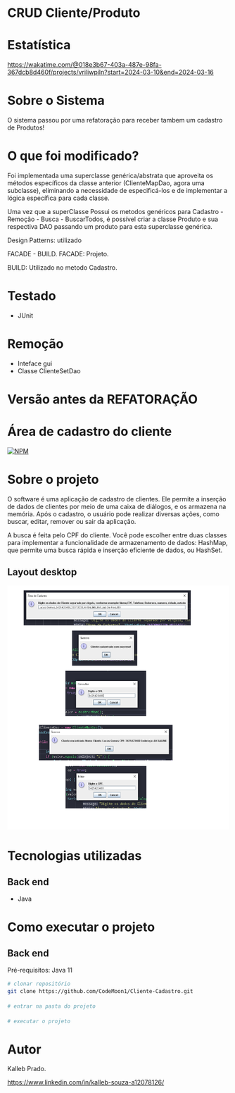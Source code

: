 # CRUD Cliente/Produto

# Estatística
https://wakatime.com/@018e3b67-403a-487e-98fa-367dcb8d460f/projects/vriliwpiln?start=2024-03-10&end=2024-03-16

# Sobre o Sistema
O sistema passou por uma refatoração para receber tambem um cadastro de Produtos!

# O que foi modificado?
Foi implementada uma superclasse genérica/abstrata que aproveita os métodos específicos da classe anterior (ClienteMapDao, agora uma subclasse), eliminando a necessidade de especificá-los e de implementar a lógica específica para cada classe.

Uma vez que a superClasse Possui os metodos genéricos para Cadastro - Remoção - Busca - BuscarTodos, é possível criar a classe Produto e sua respectiva DAO passando um produto para esta superclasse genérica.

Design Patterns: utilizado

FACADE - BUILD.
FACADE: Projeto.

BUILD: Utilizado no metodo Cadastro.

# Testado
  - JUnit

# Remoção 
  - Inteface gui
  - Classe ClienteSetDao

# Versão antes da REFATORAÇÃO 
# Área de cadastro do cliente 
[![NPM](https://img.shields.io/npm/l/react)](https://github.com/CodeMoon1/Cliente-Cadastro/blob/main/LICENSE) 

# Sobre o projeto

O software é uma aplicação de cadastro de clientes. Ele permite a inserção de dados de clientes por meio de uma caixa de diálogos, e os armazena na memória. Após o cadastro, o usuário pode realizar diversas ações, como buscar, editar, remover ou sair da aplicação.

A busca é feita pelo CPF do cliente. Você pode escolher entre duas classes para implementar a funcionalidade de armazenamento de dados: HashMap, que permite uma busca rápida e inserção eficiente de dados, ou HashSet.

## Layout desktop
![Desktop 1](https://github.com/CodeMoon1/Cliente-Cadastro/blob/main/Assets/GUI.png) 


# Tecnologias utilizadas
## Back end
- Java

# Como executar o projeto

## Back end
Pré-requisitos: Java 11

```bash
# clonar repositório
git clone https://github.com/CodeMoon1/Cliente-Cadastro.git

# entrar na pasta do projeto

# executar o projeto
```

# Autor

Kalleb Prado.

https://www.linkedin.com/in/kalleb-souza-a12078126/

